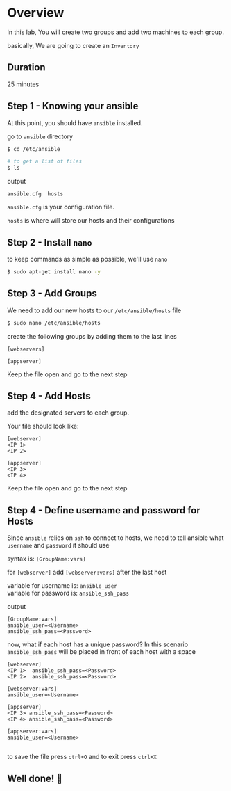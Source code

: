 <link rel='stylesheet' href='../assets/css/main.css'/>

# Overview

In this lab, You will create two groups and add two machines to each group.  

basically, We are going to create an `Inventory` 


## Duration

25 minutes


## Step 1 - Knowing your ansible

At this point, you should have `ansible` installed. 

go to `ansible` directory

```bash
$ cd /etc/ansible

# to get a list of files
$ ls 
```

output

```console
ansible.cfg  hosts
```

`ansible.cfg` is your configuration file.

`hosts` is where will store our hosts and their configurations

## Step 2 - Install `nano`

to keep commands as simple as possible, we'll use `nano`

```bash
$ sudo apt-get install nano -y
```

## Step 3 - Add Groups

We need to add our new hosts to our `/etc/ansible/hosts` file

```bash
$ sudo nano /etc/ansible/hosts
```

create the following groups by adding them to the last lines

```console
[webservers]

[appserver]
```

Keep the file open and go to the next step

## Step 4 - Add Hosts

add the designated servers to each group. 

Your file should look like:


```console
[webserver]
<IP 1>
<IP 2>

[appserver]
<IP 3>
<IP 4>
```
Keep the file open and go to the next step

## Step 4 - Define username and password for Hosts

Since `ansible` relies on `ssh` to connect to hosts, we need to tell ansible what `username` and `password` it should use

syntax is: `[GroupName:vars]`

for `[webserver]` add `[webserver:vars]` after the last host

variable for username is: `ansible_user`  
variable for password is: `ansible_ssh_pass`

output
```console
[GroupName:vars]
ansible_user=<Username>
ansible_ssh_pass=<Password>
```

now, what if each host has a unique password?
In this scenario `ansible_ssh_pass` will be placed in front of each host with a space

```console
[webserver]
<IP 1>  ansible_ssh_pass=<Password>
<IP 2>  ansible_ssh_pass=<Password>

[webserver:vars]
ansible_user=<Username>

[appserver]
<IP 3> ansible_ssh_pass=<Password>
<IP 4> ansible_ssh_pass=<Password>

[appserver:vars]
ansible_user=<Username>


```


to save the file press `ctrl+O` and to exit press `ctrl+X`


## Well done! 👏